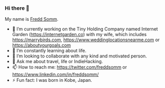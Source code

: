 ### Hi there 👋

My name is [Fredd Somm](https://freddsomm.com).

- 🔭 I’m currently working on the Tiny Holding Company named Internet Garden (https://internetgarden.co) with my wife, which includes https://marrybirds.com, https://www.weddinglocationsnearme.com or https://aboutyourgoals.com
- 🌱 I’m constantly learning about life.
- 👯 I’m looking to collaborate with any kind and motivated person.
- 💬 Ask me about travel, life or IndieHacking.
- 📫 How to reach me: https://twitter.com/freddsomm or https://www.linkedin.com/in/freddsomm/
- ⚡ Fun fact: I was born in Kobe, Japan.

